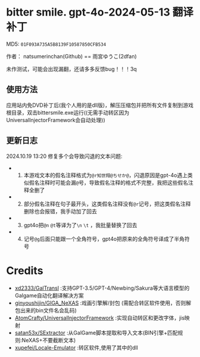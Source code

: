 # bitter smile. gpt-4o-2024-05-13 翻译补丁 

MD5: `01F093A735A5B8139F10587850CFB534`

作者： natsumerinchan(Github) == 雨宮ゆうこ(2dfan)

未作测试，可能会出现漏翻，还请多多反馈bug！！！3q

## 使用方法
应用站内免DVD补丁后(我个人用的是dll版)，解压压缩包并把所有文件复制到游戏根目录，双击bittersmile.exe运行((无需手动转区因为UniversalInjectorFramework会自动处理))

## 更新日志
2024.10.19 13:20 修复多个会导致闪退的文本问题:
-   1. 本游戏文本的假名注释格式为`@r知世翔@ちせか@`，闪退原因是gpt-4o遇上类似假名注释时可能会漏`@`号，导致假名注释的格式不完整，我把这些假名注释全删了
-   2. 部分假名注释在句子最开头，这类假名注释没有`@r`记号，把这类假名注释删除也会报错，我手动加了回去
-   3. gpt4o把`@n` `@t`等译为了`\n` `\t` ，我批量替换了回去
-   4. 记号`@g`后面只能跟一个全角符号，gpt4o把原来的全角符号译成了半角符号

# Credits

- [xd2333/GalTransl](https://github.com/xd2333/GalTransl.git) :支持GPT-3.5/GPT-4/Newbing/Sakura等大语言模型的Galgame自动化翻译解决方案
- [ginyoushijin/GIGA_NeXAS](https://github.com/ginyoushijin/GIGA_NeXAS.git) :戏画引擎解/封包 (需配合转区软件使用，否则解包出来的bin文件名会乱码)
- [AtomCrafty/UniversalInjectorFramework](https://github.com/AtomCrafty/UniversalInjectorFramework.git) :实现自动转区和更改字体，jis映射
- [satan53x/SExtractor](https://github.com/satan53x/SExtractor.git) :从GalGame脚本提取和导入文本(BIN引擎+匹配规则:NeXAS+不要截断文本)
- [xupefei/Locale-Emulator](https://github.com/xupefei/Locale-Emulator.git) :转区软件,使用了其中的dll
